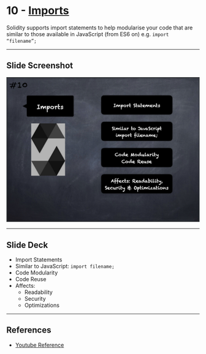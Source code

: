 # 10 - [Imports](Imports.md)
Solidity supports import statements to help modularise your code that are similar to those available in JavaScript (from ES6 on) e.g. `import “filename”;`

___
## Slide Screenshot
![010.png](../images/solidity101/010.png)
___
## Slide Deck
- Import Statements
- Similar to JavaScript: `import filename;`
- Code Modularity
- Code Reuse
- Affects: 
	- Readability
	- Security
	- Optimizations
___
## References
- [Youtube Reference](https://youtu.be/5eLqFac5Tkg?t=1112)


